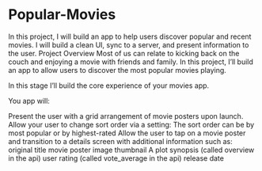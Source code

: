 # Popular-Movies
In this project, I will build an app to help users discover popular and recent movies. I will build a clean UI, sync to a server, and present information to the user.
Project Overview
Most of us can relate to kicking back on the couch and enjoying a movie with friends and family. In this project, I’ll build an app to allow users to discover the most popular movies playing.

In this stage I’ll build the core experience of your movies app.

You app will:

Present the user with a grid arrangement of movie posters upon launch.
Allow your user to change sort order via a setting:
The sort order can be by most popular or by highest-rated
Allow the user to tap on a movie poster and transition to a details screen with additional information such as:
original title
movie poster image thumbnail
A plot synopsis (called overview in the api)
user rating (called vote_average in the api)
release date
